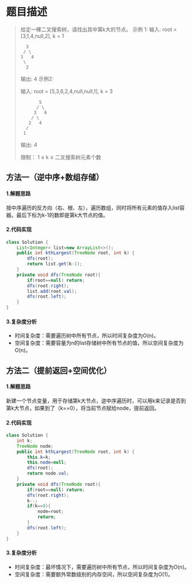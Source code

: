 # 题目描述
> 给定一棵二叉搜索树，请找出其中第k大的节点。
> 示例 1:
> 输入: root = [3,1,4,null,2], k = 1  
>
>       3   
>      / \  
>     1   4   
>      \    
>       2 
> 输出: 4
> 示例2:
>
> 输入: root = [5,3,6,2,4,null,null,1], k = 3
>
>            5
>           / \
>          3   6
>         / \    
>        2   4  
>       /  
>      1 
> 输出: 4  
>
> 限制：
> 1 ≤ k ≤ 二叉搜索树元素个数

## 方法一（逆中序+数组存储）
#### 1.解题思路
按中序遍历的反方向（右、根、左），遍历数组，同时将所有元素的值存入list容器。最后下标为k-1的数即是第k大节点的值。
#### 2.代码实现

```java
class Solution {
    List<Integer> list=new ArrayList<>();
    public int kthLargest(TreeNode root, int k) {
        dfs(root);
        return list.get(k-1);
    }
    private void dfs(TreeNode root){
        if(root==null) return;
        dfs(root.right);
        list.add(root.val);    
        dfs(root.left);
    }
}
```
#### 3.复杂度分析
 - 时间复杂度：需要遍历树中所有节点，所以时间复杂度为O(n)。
 - 空间复杂度：需要容量为n的list存储树中所有节点的值，所以空间复杂度为O(n)。

## 方法二（提前返回+空间优化）
#### 1.解题思路
新建一个节点变量，用于存储第k大节点，逆中序遍历时，可以用k来记录是否到第k大节点，如果到了（k==0），将当前节点赋给node，提前返回。
#### 2.代码实现
```java
class Solution {
    int k;
    TreeNode node;
    public int kthLargest(TreeNode root, int k) {
        this.k=k;
        this.node=null;
        dfs(root);
        return node.val;
    }
    private void dfs(TreeNode root){
        if(root==null) return;
        dfs(root.right);
        k--;
        if(k==0){
            node=root;
            return;
        }       
        dfs(root.left);
    }
}

```
#### 3.复杂度分析
 - 时间复杂度：最坏情况下，需要遍历树中所有节点，所以时间复杂度为O(n)。
 - 空间复杂度：需要额外常数级别的内存空间，所以空间复杂度为O(1)。

